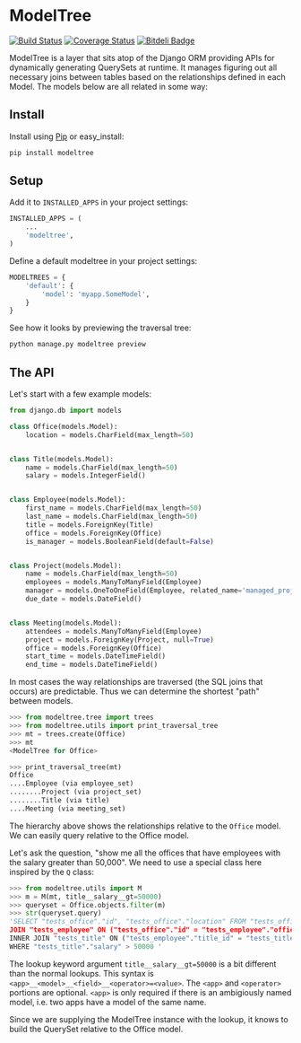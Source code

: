 # ModelTree

[![Build Status](https://travis-ci.org/cbmi/modeltree.png?branch=master)](https://travis-ci.org/cbmi/modeltree) [![Coverage Status](https://coveralls.io/repos/cbmi/modeltree/badge.png)](https://coveralls.io/r/cbmi/modeltree) [![Bitdeli Badge](https://d2weczhvl823v0.cloudfront.net/cbmi/modeltree/trend.png)](https://bitdeli.com/free "Bitdeli Badge")

ModelTree is a layer that sits atop of the Django ORM providing APIs for
dynamically generating QuerySets at runtime. It manages figuring out all
necessary joins between tables based on the relationships defined in each
Model. The models below are all related in some way:

## Install

Install using [Pip](http://pypi.python.org/pypi/pip) or easy_install:

```bash
pip install modeltree
```

## Setup

Add it to `INSTALLED_APPS` in your project settings:

```python
INSTALLED_APPS = (
    ...
    'modeltree',
)
```

Define a default modeltree in your project settings:

```python
MODELTREES = {
    'default': {
        'model': 'myapp.SomeModel',
    }
}
```

See how it looks by previewing the traversal tree:

```bash
python manage.py modeltree preview
```

## The API

Let's start with a few example models:

```python
from django.db import models

class Office(models.Model):
    location = models.CharField(max_length=50)


class Title(models.Model):
    name = models.CharField(max_length=50)
    salary = models.IntegerField()


class Employee(models.Model):
    first_name = models.CharField(max_length=50)
    last_name = models.CharField(max_length=50)
    title = models.ForeignKey(Title)
    office = models.ForeignKey(Office)
    is_manager = models.BooleanField(default=False)


class Project(models.Model):
    name = models.CharField(max_length=50)
    employees = models.ManyToManyField(Employee)
    manager = models.OneToOneField(Employee, related_name='managed_projects')
    due_date = models.DateField()


class Meeting(models.Model):
    attendees = models.ManyToManyField(Employee)
    project = models.ForeignKey(Project, null=True)
    office = models.ForeignKey(Office)
    start_time = models.DateTimeField()
    end_time = models.DateTimeField()
```

In most cases the way relationships are traversed (the SQL joins that
occurs) are predictable. Thus we can determine the shortest "path" between
models.

```python
>>> from modeltree.tree import trees
>>> from modeltree.utils import print_traversal_tree
>>> mt = trees.create(Office)
>>> mt
<ModelTree for Office>

>>> print_traversal_tree(mt)
Office
....Employee (via employee_set)
........Project (via project_set)
........Title (via title)
....Meeting (via meeting_set)
```

The hierarchy above shows the relationships relative to the ``Office`` model.
We can easily query relative to the Office model.

Let's ask the question, "show me all the offices that have employees with the
salary greater than 50,000". We need to use a special class here inspired by
the ``Q`` class:

```python
>>> from modeltree.utils import M
>>> m = M(mt, title__salary__gt=50000)
>>> queryset = Office.objects.filter(m)
>>> str(queryset.query)
'SELECT "tests_office"."id", "tests_office"."location" FROM "tests_office" INNER
JOIN "tests_employee" ON ("tests_office"."id" = "tests_employee"."office_id")
INNER JOIN "tests_title" ON ("tests_employee"."title_id" = "tests_title"."id")
WHERE "tests_title"."salary" > 50000 '
```

The lookup keyword argument ``title__salary__gt=50000`` is a bit different than
the normal lookups. This syntax is ``<app>__<model>__<field>__<operator>=<value>``.
The ``<app>`` and ``<operator>`` portions are optional. ``<app>`` is only required
if there is an ambigiously named model, i.e. two apps have a model of the same
name.

Since we are supplying the ModelTree instance with the lookup, it knows to
build the QuerySet relative to the Office model.
